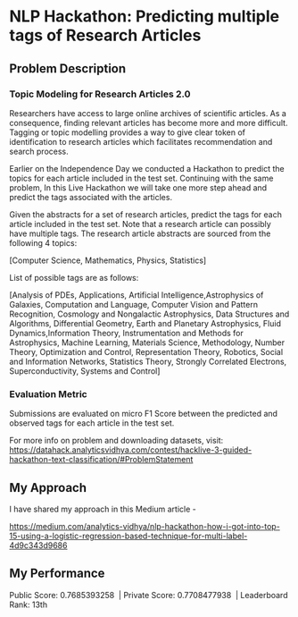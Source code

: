 # NLP Hackathon: Predicting multiple tags of Research Articles 

## Problem Description

### Topic Modeling for Research Articles 2.0

Researchers have access to large online archives of scientific articles. As a consequence, finding relevant articles has become more and more difficult. Tagging or topic modelling provides a way to give clear token of identification to research articles which facilitates recommendation and search process. 

Earlier on the Independence Day we conducted a Hackathon to predict the topics for each article included in the test set. Continuing with the same problem, In this Live Hackathon we will take one more step ahead and predict the tags associated with the articles.

Given the abstracts for a set of research articles, predict the tags for each article included in the test set. 
Note that a research article can possibly have multiple tags. The research article abstracts are sourced from the following 4 topics: 

[Computer Science, Mathematics, Physics, Statistics]

List of possible tags are as follows:

[Analysis of PDEs, Applications, Artificial Intelligence,Astrophysics of Galaxies, Computation and Language, Computer Vision and Pattern Recognition, Cosmology and Nongalactic Astrophysics, Data Structures and Algorithms, Differential Geometry, Earth and Planetary Astrophysics, Fluid Dynamics,Information Theory, Instrumentation and Methods for Astrophysics, Machine Learning, Materials Science, Methodology, Number Theory, Optimization and Control, Representation Theory, Robotics, Social and Information Networks, Statistics Theory, Strongly Correlated Electrons, Superconductivity, Systems and Control]

### Evaluation Metric
Submissions are evaluated on micro F1 Score between the predicted and observed tags for each article in the test set.

For more info on problem and downloading datasets, visit: https://datahack.analyticsvidhya.com/contest/hacklive-3-guided-hackathon-text-classification/#ProblemStatement

## My Approach 
I have shared my approach in this Medium article - 

https://medium.com/analytics-vidhya/nlp-hackathon-how-i-got-into-top-15-using-a-logistic-regression-based-technique-for-multi-label-4d9c343d9686


## My Performance

Public Score: 0.7685393258  | Private Score: 0.7708477938  | Leaderboard Rank: 13th  
